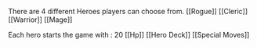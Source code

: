 There are 4 different Heroes players can choose from. 
[[Rogue]]
[[Cleric]]
[[Warrior]]
[[Mage]]

Each hero starts the game with :
20 [[Hp]]
[[Hero Deck]]
[[Special Moves]]

